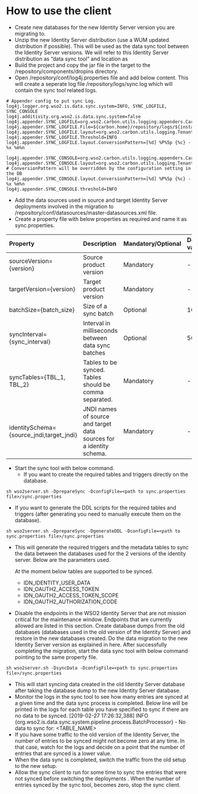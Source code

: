 # How to use the client

* Create new databases for the new Identity Server version you are migrating to.
* Unzip the new Identity Server distribution (use a WUM updated distribution if possible). This will be used as the 
data sync tool between the Identity Server versions. We will refer to this Identity Server distribution as “data sync tool” and location as <SYNC-TOOL-HOME>
* Build the project and copy the jar file in the target to the <SYNC-TOOL-HOME>/repository/components/dropins directory.
* Open <SYNC-TOOL-HOME>/repository/conf/log4j.properties file and add below content. This will create a seperate log file <SYNC-TOOL-HOME>/repository/logs/sync.log which will contain the sync tool related logs.
```
# Appender config to put sync Log.
log4j.logger.org.wso2.is.data.sync.system=INFO, SYNC_LOGFILE, SYNC_CONSOLE
log4j.additivity.org.wso2.is.data.sync.system=false
log4j.appender.SYNC_LOGFILE=org.wso2.carbon.utils.logging.appenders.CarbonDailyRollingFileAppender
log4j.appender.SYNC_LOGFILE.File=${carbon.home}/repository/logs/${instance.log}/sync.log
log4j.appender.SYNC_LOGFILE.layout=org.wso2.carbon.utils.logging.TenantAwarePatternLayout
log4j.appender.SYNC_LOGFILE.Threshold=INFO
log4j.appender.SYNC_LOGFILE.layout.ConversionPattern=[%d] %P%5p {%c} - %x %m%n

log4j.appender.SYNC_CONSOLE=org.wso2.carbon.utils.logging.appenders.CarbonConsoleAppender
log4j.appender.SYNC_CONSOLE.layout=org.wso2.carbon.utils.logging.TenantAwarePatternLayout
# ConversionPattern will be overridden by the configuration setting in the DB
log4j.appender.SYNC_CONSOLE.layout.ConversionPattern=[%d] %P%5p {%c} - %x %m%n
log4j.appender.SYNC_CONSOLE.threshold=INFO
```

* Add the data sources used in source and target Identity Server deployments involved in the migration to 
<SYNC-TOOL-HOME>/repository/conf/datasources/master-datasources.xml file.
* Create a property file with below properties as required and name it as sync.properties.

| Property | Description | Mandatory/Optional | Default value |
|:-------------|:-------------|:-----|:------------- |
| sourceVersion={version} | Source product version | Mandatory | - |
| targetVersion={version} | Target product version | Mandatory | - |
| batchSize={batch_size} | Size of a sync batch | Optional | 100 |
| syncInterval={sync_interval} | Interval in milliseconds between data sync batches | Optional | 5000 |
| syncTables={TBL_1, TBL_2} | Tables to be synced. Tables should be comma separated. | Mandatory | - |
| identitySchema={source_jndi,target_jndi} | JNDI names of source and target data sources for a identity schema. | Mandatory | - |

* Start the sync tool with below command.
  * If you want to create the required tables and triggers directly on the database.
```
sh wso2server.sh -DprepareSync -DconfigFile=<path to sync.properties file>/sync.properties
```
  * If you want to generate the DDL scripts for the required tables and triggers (after generating you need to manually 
execute them on the database).
```
sh wso2server.sh -DprepareSync -DgenerateDDL -DconfigFile=<path to sync.properties file>/sync.properties
```

* This will generate the required triggers and the metadata tables to sync the data between the databases used for the
 2 versions of the identity server. Below are the parameters used.
	
  At the moment below tables are supported to be synced.
  * IDN_IDENTITY_USER_DATA
  * IDN_OAUTH2_ACCESS_TOKEN
  * IDN_OAUTH2_ACCESS_TOKEN_SCOPE
  * IDN_OAUTH2_AUTHORIZATION_CODE

* Disable the endpoints in the WSO2 Identity Server that are not mission critical for the maintenance window. 
Endpoints that are currently allowed are listed in this section.
Create database dumps from the old databases (databases used in the old version of the Identity Server) and restore in the new databases created.
Do the data migration to the new Identity Server version as explained in here.
After successfully completing the migration, start the data sync tool with below command pointing to the same property file.

```
sh wso2server.sh -DsyncData -DconfigFile=<path to sync.properties file>/sync.properties
```

* This will start syncing data created in the old Identity Server database after taking the database dump to the new 
Identity Server database.
* Monitor the logs in the sync tool to see how many entries are synced at a given time and the data sync process is 
completed. Below line will be printed in the logs for each table you have specified to sync if there are no data to be synced.
[2019-02-27 17:26:32,388]  INFO {org.wso2.is.data.sync.system.pipeline.process.BatchProcessor} -  No data to sync for: <TABLE_NAME>
* If you have some traffic to the old version of the Identity Server, the number of entries to be synced might not 
become zero at any time. In that case, watch for the logs and decide on a point that the number of entries that are synced is a lower value.
* When the data sync is completed, switch the traffic from the old setup to the new setup.
* Allow the sync client to run for some time to sync the entries that were not synced before switching the deployments
. When the number of entries synced by the sync tool, becomes zero, stop the sync client.
